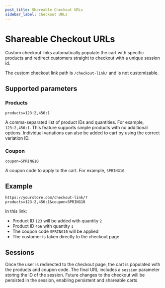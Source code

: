 ```yaml
---
post_title: Shareable Checkout URLs
sidebar_label: Checkout URLs
---
```


# Shareable Checkout URLs

Custom checkout links automatically populate the cart with specific products and redirect customers straight to checkout with a unique session id. 

The custom checkout link path is `/checkout-link/` and is not customizable.

## Supported parameters

### Products

```plaintext
products=123:2,456:1
```

A comma-separated list of product IDs and quantities. For example, `123:2,456:1`. This feature supports simple products with no additional options. Individual variations can also be added to cart by using the correct variation ID.

### Coupon

```plaintext
coupon=SPRING10
```

A coupon code to apply to the cart. For example, `SPRING10`.

## Example

```plaintext
https://yourstore.com/checkout-link/?products=123:2,456:1&coupon=SPRING10
```

In this link:

- Product ID `123` will be added with quantity `2`
- Product ID `456` with quantity `1`
- The coupon code `SPRING10` will be applied
- The customer is taken directly to the checkout page

## Sessions

Once the user is redirected to the checkout page, the cart is populated with the products and coupon code. The final URL includes a `session` parameter storing the ID of the session. Future changes to the checkout will be persisted in the session, enabling persistent and shareable carts.
